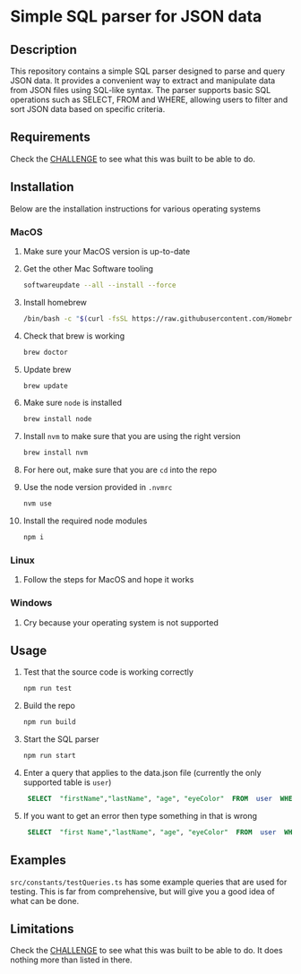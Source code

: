 # Simple SQL parser for JSON data

## Description

This repository contains a simple SQL parser designed to parse and query JSON data. It provides a convenient way to extract and manipulate data from JSON files using SQL-like syntax. The parser supports basic SQL operations such as SELECT, FROM and WHERE, allowing users to filter and sort JSON data based on specific criteria.

## Requirements

Check the [CHALLENGE](./CHALLENGE.md) to see what this was built to be able to do.

## Installation

Below are the installation instructions for various operating systems

### MacOS

1. Make sure your MacOS version is up-to-date
1. Get the other Mac Software tooling

    ```bash
    softwareupdate --all --install --force
    ```  

1. Install homebrew

    ```bash
    /bin/bash -c "$(curl -fsSL https://raw.githubusercontent.com/Homebrew/install/HEAD/install.sh)"
    ```

1. Check that brew is working

    ```bash
    brew doctor
    ```

1. Update brew

    ```bash
    brew update
    ```

1. Make sure `node` is installed

    ```bash
    brew install node
    ```

1. Install `nvm` to make sure that you are using the right version

    ```bash
    brew install nvm
    ```

1. For here out, make sure that you are `cd` into the repo
1. Use the node version provided in `.nvmrc`

    ```bash
    nvm use
    ```

1. Install the required node modules

    ```bash
    npm i
    ```

### Linux

1. Follow the steps for MacOS and hope it works

### Windows

1. Cry because your operating system is not supported

## Usage

1. Test that the source code is working correctly

    ```bash
    npm run test
    ```

1. Build the repo

    ```bash
    npm run build
    ```

1. Start the SQL parser

    ```bash
    npm run start
    ```

1. Enter a query that applies to the data.json file (currently the only supported table is `user`)

    ```sql
     SELECT  "firstName","lastName", "age", "eyeColor"  FROM  user  WHERE  ("eyeColor" = "blue" AND gender != "female") OR ("eyeColor" = "blue" AND gender != "male");
    ```

1. If you want to get an error then type something in that is wrong

    ```sql
     SELECT  "first Name","lastName", "age", "eyeColor"  FROM  user  WHERE  ("eyeColor" = "blue" AND gender != "female") OR ("eyeColor" = "blue" AND gender != "male");
    ```

## Examples

`src/constants/testQueries.ts` has some example queries that are used for testing. This is far from comprehensive, but will give you a good idea of what can be done.

## Limitations

Check the [CHALLENGE](./CHALLENGE.md) to see what this was built to be able to do. It does nothing more than listed in there.
